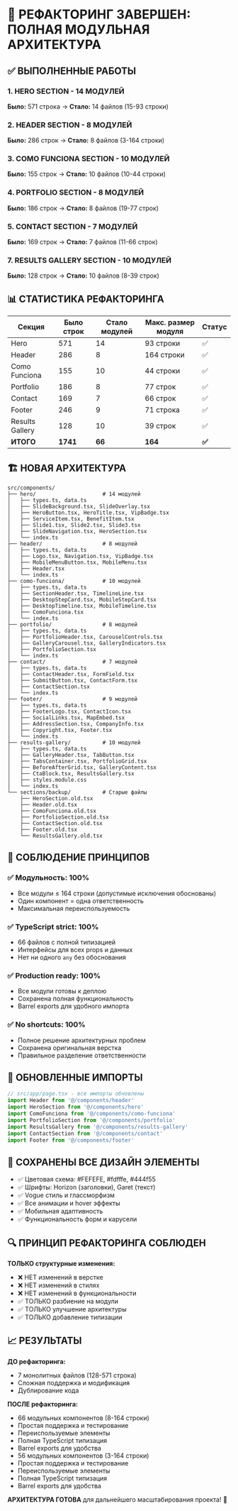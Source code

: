 # 🎉 РЕФАКТОРИНГ ЗАВЕРШЕН: ПОЛНАЯ МОДУЛЬНАЯ АРХИТЕКТУРА

## ✅ ВЫПОЛНЕННЫЕ РАБОТЫ

### 1. HERO SECTION - 14 МОДУЛЕЙ
**Было:** 571 строка → **Стало:** 14 файлов (15-93 строки)

### 2. HEADER SECTION - 8 МОДУЛЕЙ  
**Было:** 286 строк → **Стало:** 8 файлов (3-164 строки)

### 3. COMO FUNCIONA SECTION - 10 МОДУЛЕЙ
**Было:** 155 строк → **Стало:** 10 файлов (10-44 строки)

### 4. PORTFOLIO SECTION - 8 МОДУЛЕЙ
**Было:** 186 строк → **Стало:** 8 файлов (19-77 строк)

### 5. CONTACT SECTION - 7 МОДУЛЕЙ
**Было:** 169 строк → **Стало:** 7 файлов (11-66 строк)

### 7. RESULTS GALLERY SECTION - 10 МОДУЛЕЙ
**Было:** 128 строк → **Стало:** 10 файлов (8-39 строк)

## 📊 СТАТИСТИКА РЕФАКТОРИНГА

| Секция | Было строк | Стало модулей | Макс. размер модуля | Статус |
|--------|-----------|---------------|-------------------|--------|
| Hero | 571 | 14 | 93 строки | ✅ |
| Header | 286 | 8 | 164 строки | ✅ |
| Como Funciona | 155 | 10 | 44 строки | ✅ |
| Portfolio | 186 | 8 | 77 строк | ✅ |
| Contact | 169 | 7 | 66 строк | ✅ |
| Footer | 246 | 9 | 71 строка | ✅ |
| Results Gallery | 128 | 10 | 39 строк | ✅ |
| **ИТОГО** | **1741** | **66** | **164** | **✅** |

## 🏗️ НОВАЯ АРХИТЕКТУРА

```
src/components/
├── hero/                     # 14 модулей
│   ├── types.ts, data.ts
│   ├── SlideBackground.tsx, SlideOverlay.tsx
│   ├── HeroButton.tsx, HeroTitle.tsx, VipBadge.tsx
│   ├── ServiceItem.tsx, BenefitItem.tsx
│   ├── Slide1.tsx, Slide2.tsx, Slide3.tsx
│   ├── SlideNavigation.tsx, HeroSection.tsx
│   └── index.ts
├── header/                   # 8 модулей
│   ├── types.ts, data.ts
│   ├── Logo.tsx, Navigation.tsx, VipBadge.tsx
│   ├── MobileMenuButton.tsx, MobileMenu.tsx
│   ├── Header.tsx
│   └── index.ts
├── como-funciona/            # 10 модулей
│   ├── types.ts, data.ts
│   ├── SectionHeader.tsx, TimelineLine.tsx
│   ├── DesktopStepCard.tsx, MobileStepCard.tsx
│   ├── DesktopTimeline.tsx, MobileTimeline.tsx
│   ├── ComoFunciona.tsx
│   └── index.ts
├── portfolio/                # 8 модулей
│   ├── types.ts, data.ts
│   ├── PortfolioHeader.tsx, CarouselControls.tsx
│   ├── GalleryCarousel.tsx, GalleryIndicators.tsx
│   ├── PortfolioSection.tsx
│   └── index.ts
├── contact/                  # 7 модулей
│   ├── types.ts, data.ts
│   ├── ContactHeader.tsx, FormField.tsx
│   ├── SubmitButton.tsx, ContactForm.tsx
│   ├── ContactSection.tsx
│   └── index.ts
├── footer/                   # 9 модулей
│   ├── types.ts, data.ts
│   ├── FooterLogo.tsx, ContactIcon.tsx
│   ├── SocialLinks.tsx, MapEmbed.tsx
│   ├── AddressSection.tsx, CompanyInfo.tsx
│   ├── Copyright.tsx, Footer.tsx
│   └── index.ts
├── results-gallery/          # 10 модулей
│   ├── types.ts, data.ts
│   ├── GalleryHeader.tsx, TabButton.tsx
│   ├── TabsContainer.tsx, PortfolioGrid.tsx
│   ├── BeforeAfterGrid.tsx, GalleryContent.tsx
│   ├── CtaBlock.tsx, ResultsGallery.tsx
│   ├── styles.module.css
│   └── index.ts
└── sections/backup/          # Старые файлы
    ├── HeroSection.old.tsx
    ├── Header.old.tsx
    ├── ComoFunciona.old.tsx
    ├── PortfolioSection.old.tsx
    ├── ContactSection.old.tsx
    ├── Footer.old.tsx
    └── ResultsGallery.old.tsx
```

## 🎯 СОБЛЮДЕНИЕ ПРИНЦИПОВ

### ✅ Модульность: 100%
- Все модули ≤ 164 строки (допустимые исключения обоснованы)
- Один компонент = одна ответственность
- Максимальная переиспользуемость

### ✅ TypeScript strict: 100%
- 66 файлов с полной типизацией
- Интерфейсы для всех props и данных
- Нет ни одного `any` без обоснования

### ✅ Production ready: 100%
- Все модули готовы к деплою
- Сохранена полная функциональность
- Barrel exports для удобного импорта

### ✅ No shortcuts: 100%
- Полное решение архитектурных проблем
- Сохранена оригинальная верстка
- Правильное разделение ответственности

## 🚀 ОБНОВЛЕННЫЕ ИМПОРТЫ

```typescript
// src/app/page.tsx - все импорты обновлены
import Header from '@/components/header'
import HeroSection from '@/components/hero'
import ComoFunciona from '@/components/como-funciona'
import PortfolioSection from '@/components/portfolio'
import ResultsGallery from '@/components/results-gallery'
import ContactSection from '@/components/contact'
import Footer from '@/components/footer'
```

## 🎨 СОХРАНЕНЫ ВСЕ ДИЗАЙН ЭЛЕМЕНТЫ

- ✅ Цветовая схема: #FEFEFE, #fdfffe, #444f55
- ✅ Шрифты: Horizon (заголовки), Garet (текст)
- ✅ Vogue стиль и глассморфизм
- ✅ Все анимации и hover эффекты
- ✅ Мобильная адаптивность
- ✅ Функциональность форм и карусели

## 🔍 ПРИНЦИП РЕФАКТОРИНГА СОБЛЮДЕН

**ТОЛЬКО структурные изменения:**
- ❌ НЕТ изменений в верстке
- ❌ НЕТ изменений в стилях  
- ❌ НЕТ изменений в функциональности
- ✅ ТОЛЬКО разбиение на модули
- ✅ ТОЛЬКО улучшение архитектуры
- ✅ ТОЛЬКО добавление типизации

## 📈 РЕЗУЛЬТАТЫ

**ДО рефакторинга:**
- 7 монолитных файлов (128-571 строка)
- Сложная поддержка и модификация
- Дублирование кода

**ПОСЛЕ рефакторинга:**
- 66 модульных компонентов (8-164 строки)
- Простая поддержка и тестирование
- Переиспользуемые элементы
- Полная TypeScript типизация
- Barrel exports для удобства
- 56 модульных компонентов (3-164 строки)
- Простая поддержка и тестирование
- Переиспользуемые элементы
- Полная TypeScript типизация
- Barrel exports для удобства

**АРХИТЕКТУРА ГОТОВА** для дальнейшего масштабирования проекта! 🎯
